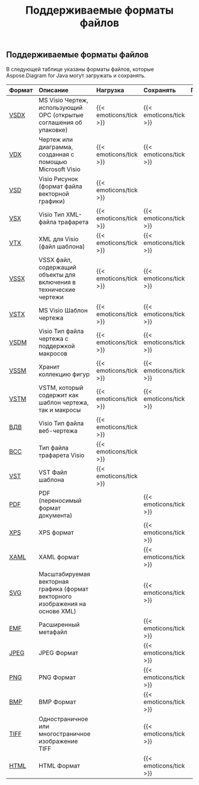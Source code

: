 ﻿---
title: Поддерживаемые форматы файлов
type: docs
weight: 20
url: /ru/java/supported-file-formats/
description: Visio Diagram Java API can load and save variety of formats including VSDX, VDX, VSD, VTX, VSSX, VSDM, VSTM, PDF, XPS, SVG, EMF, JPEG, PNG, BMP, TIFF and HTML.
---
## **Поддерживаемые форматы файлов**
В следующей таблице указаны форматы файлов, которые Aspose.Diagram for Java могут загружать и сохранять.

|**Формат**|**Описание**|**Нагрузка**|**Сохранять**|**Примечания**|
|:- |:- |:- |:- |:- |
|[VSDX](https://docs.fileformat.com/visio/vsdx/)|MS Visio Чертеж, использующий OPC (открытые соглашения об упаковке)|{{< emoticons/tick >}}|{{< emoticons/tick >}}||
|[VDX](https://docs.fileformat.com/visio/vdx/)  |Чертеж или диаграмма, созданная с помощью Microsoft Visio|{{< emoticons/tick >}}|{{< emoticons/tick >}}||
|[VSD](https://docs.fileformat.com/visio/vsd/)|Visio Рисунок (формат файла векторной графики)|{{< emoticons/tick >}}|||
|[VSX](https://docs.fileformat.com/visio/vsx/)|Visio Тип XML-файла трафарета|{{< emoticons/tick >}}|{{< emoticons/tick >}}||
|[VTX](https://docs.fileformat.com/visio/vtx/) |XML для Visio (файл шаблона)|{{< emoticons/tick >}}|{{< emoticons/tick >}}||
|[VSSX](https://docs.fileformat.com/visio/vssx/)|VSSX файл, содержащий объекты для включения в технические чертежи|{{< emoticons/tick >}}|{{< emoticons/tick >}}||
|[VSTX](https://docs.fileformat.com/visio/vstx/)|MS Visio Шаблон чертежа|{{< emoticons/tick >}}|{{< emoticons/tick >}}||
|[VSDM](https://docs.fileformat.com/visio/vsdm/)|Visio Тип файла чертежа с поддержкой макросов|{{< emoticons/tick >}}|{{< emoticons/tick >}}||
|[VSSM](https://docs.fileformat.com/visio/vssm/) |Хранит коллекцию фигур|{{< emoticons/tick >}}|{{< emoticons/tick >}}||
|[VSTM](https://docs.fileformat.com/visio/vstm/) |VSTM, который содержит как шаблон чертежа, так и макросы|{{< emoticons/tick >}}|{{< emoticons/tick >}}||
|[ВДВ](https://docs.fileformat.com/visio/vdw/)|Visio Тип файла веб-чертежа|{{< emoticons/tick >}}|||
|[ВСС](https://docs.fileformat.com/visio/vss/)|Тип файла трафарета Visio|{{< emoticons/tick >}}|||
|[VST](https://docs.fileformat.com/visio/vst/)|VST Файл шаблона|{{< emoticons/tick >}}|||
|[PDF](https://docs.fileformat.com/pdf/)|PDF (переносимый формат документа)||{{< emoticons/tick >}}||
|[XPS](https://docs.fileformat.com/page-description-language/xps/)|XPS формат||{{< emoticons/tick >}}||
|[XAML](https://docs.fileformat.com/web/xaml/)|XAML формат||{{< emoticons/tick >}}||
|[SVG](https://docs.fileformat.com/specification/page-description-language/svg/)|Масштабируемая векторная графика (формат векторного изображения на основе XML)||{{< emoticons/tick >}}||
|[EMF](https://docs.fileformat.com/image/emf/)|Расширенный метафайл||{{< emoticons/tick >}}||
|[JPEG](https://docs.fileformat.com/image/jpeg/)|JPEG Формат||{{< emoticons/tick >}}||
|[PNG](https://docs.fileformat.com/image/png/)|PNG Формат||{{< emoticons/tick >}}||
|[BMP](https://docs.fileformat.com/image/bmp/)|BMP Формат||{{< emoticons/tick >}}||
|[TIFF](https://docs.fileformat.com/image/tiff/)|Одностраничное или многостраничное изображение TIFF||{{< emoticons/tick >}}||
|[HTML](https://docs.fileformat.com/web/html/)|HTML Формат||{{< emoticons/tick >}}||

